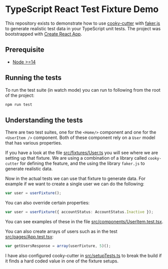 # TypeScript React Test Fixture Demo

This repository exists to demonstrate how to use [cooky-cutter](https://skovy.github.io/cooky-cutter/#/) with [faker.js](https://github.com/marak/Faker.js/) to generate realistic test data in your TypeScript unit tests. The project was bootstrapped with [Create React App](https://github.com/facebook/create-react-app).

## Prerequisite

- [Node >=14](https://nodejs.org/en/)

## Running the tests

To run the test suite (in watch mode) you can run to following from the root of the project:

```bash
npm run test
```

## Understanding the tests

There are two test suites, one for the `<Home/>` component and one for the `<UserItem />` component. Both of these component rely on a `User` model that has various properties.

If you have a look at the file [src/fixtures/User.ts](src/fixtures/User.ts) you will see where we are setting up that fixture. We are using a combination of a library called `cooky-cutter` for defining the feature, and the using the library `faker.js` to generate realistic data.

Now in the actual tests we can use that fixture to generate data. For example if we want to create a single user we can do the following:

```typescript
var user = userFixture();
```

You can also override certain properties:

```typescript
var user = userFixture({ accountStatus: AccountStatus.Inactive });
```

You can see examples of these in the file [src/components/UserItem.test.tsx](src/components/UserItem.test.tsx).

You can also create arrays of users such as in the test [src/pages/App.test.tsx](src/pages/App.test.tsx):

```typescript
var getUsersResponse = array(userFixture, 5)();
```

I have also configured cooky-cutter in [src/setupTests.ts](src/setupTests.ts) to break the build if it finds a hard coded value in one of the fixture setups.
